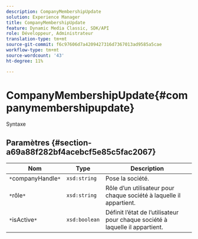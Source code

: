 ```yaml
---
description: CompanyMembershipUpdate
solution: Experience Manager
title: CompanyMembershipUpdate
feature: Dynamic Media Classic, SDK/API
role: Développeur, Administrateur
translation-type: tm+mt
source-git-commit: f6c97606d7a4209427316d7367013ad9585a5cae
workflow-type: tm+mt
source-wordcount: '43'
ht-degree: 11%

---
```



# CompanyMembershipUpdate{#companymembershipupdate}

Syntaxe

## Paramètres {#section-a69a88f282bf4acebcf5e85c5fac2067}

| Nom | Type | Description |
|---|---|---|
| `*`companyHandle`*` | `xsd:string` | Pose la société. |
| `*`rôle`*` | `xsd:string` | Rôle d’un utilisateur pour chaque société à laquelle il appartient. |
| `*`isActive`*` | `xsd:boolean` | Définit l’état de l’utilisateur pour chaque société à laquelle il appartient. |


